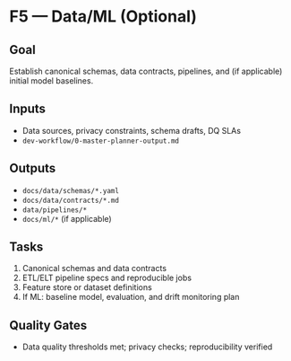 # F5 — Data/ML (Optional)

## Goal
Establish canonical schemas, data contracts, pipelines, and (if applicable) initial model baselines.

## Inputs
- Data sources, privacy constraints, schema drafts, DQ SLAs
- `dev-workflow/0-master-planner-output.md`

## Outputs
- `docs/data/schemas/*.yaml`
- `docs/data/contracts/*.md`
- `data/pipelines/*`
- `docs/ml/*` (if applicable)

## Tasks
1. Canonical schemas and data contracts
2. ETL/ELT pipeline specs and reproducible jobs
3. Feature store or dataset definitions
4. If ML: baseline model, evaluation, and drift monitoring plan

## Quality Gates
- Data quality thresholds met; privacy checks; reproducibility verified